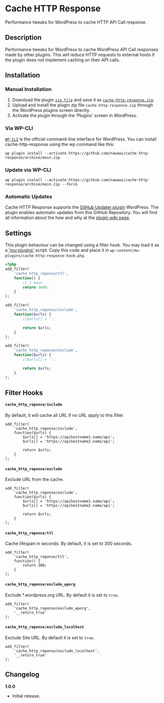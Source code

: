# Cache HTTP Response
Performance tweaks for WordPress to cache HTTP API Call response.

## Description

Performance tweaks for WordPress to cache WordPress API Call responses made by other plugins. This will reduce HTTP requests to external hosts if the plugin does not implement caching on their API calls.

## Installation

### Manual Installation

1. Download the plugin [`zip file`](https://github.com/nawawi/cache-http-response/archive/main.zip) and save it as [`cache-http-response.zip`](https://github.com/nawawi/cache-http-response/archive/main.zip).
1. Upload and install the plugin zip file `cache-http-response.zip` through the WordPress plugins screen directly.
2. Activate the plugin through the ‘Plugins’ screen in WordPress.

### Via WP-CLI
[`WP-CLI`](http://wp-cli.org/) is the official command-line interface for WordPress. You can install cache-http-response using the wp command like this:

```
wp plugin install --activate https://github.com/nawawi/cache-http-response/archive/main.zip
```

### Update via WP-CLI
```
wp plugin install --activate https://github.com/nawawi/cache-http-response/archive/main.zip --force
```

### Automatic Updates
Cache HTTP Response supports the [GitHub Updater plugin](https://github.com/afragen/github-updater) WordPress. The plugin enables automatic updates from this GitHub Repository. You will find all information about the how and why at the [plugin wiki page](https://github.com/afragen/github-updater/wiki).

## Settings
This plugin behaviour can be changed using a filter hook. You may load it as a ['mu-plugins'](https://wordpress.org/support/article/must-use-plugins/) script. Copy this code and place it in `wp-content/mu-plugins/cache-http-response-hook.php`.
```php
<?php
add_filter(
    'cache_http_reponse/ttl',
    function() {
        // 1 hour.
        return 3600;
    }
);

add_filter(
    'cache_http_reponse/include',
    function($urls) {
        //$urls[] = '';

        return $urls;
    }
);

add_filter(
    'cache_http_reponse/exclude',
    function($urls) {
        //$urls[] = '';

        return $urls;
    }
);
```

## Filter Hooks

#### `cache_http_reponse/include`  
By default, it will cache all URL if no URL apply to this filter.

```
add_filter(
    'cache_http_reponse/include',
    function($urls) {
        $urls[] = 'https://apihostname1.name/api';
        $urls[] = 'https://apihostname2.name/api';

        return $urls;
    }
);
```

#### `cache_http_reponse/exclude`  
Exclude URL from the cache.

```
add_filter(
    'cache_http_reponse/exclude',
    function($urls) {
        $urls[] = 'https://apihostname1.name/api';
        $urls[] = 'https://apihostname2.name/api';

        return $urls;
    }
);
```

#### `cache_http_reponse/ttl`  
Cache lifespan in seconds. By default, it is set to 300 seconds.

```
add_filter(
    'cache_http_reponse/ttl',
    function() {
        return 300;
    }
);
```

#### `cache_http_reponse/exclude_wporg`  
Exclude *.wordpress.org URL. By default it is set to `true`.

```
add_filter(
    'cache_http_reponse/exclude_wporg',
    '__return_true'
);
```

#### `cache_http_reponse/exclude_localhost`  
Exclude Site URL. By default it is set to `true`.

```
add_filter(
    'cache_http_reponse/exclude_localhost',
    '__return_true'
);
```

## Changelog

**1.0.0**
* Initial release.
